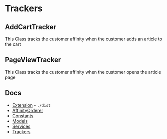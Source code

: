 # Trackers

## AddCartTracker
This Class tracks the customer affinity when the customer adds an article to the cart

## PageViewTracker
This Class tracks the customer affinity when the customer opens the article page

## Docs
* [Extension](https://github.com/rmdias/dy-affinity/tree/master/dist) - `./dist`
* [AffinityOrderer](https://github.com/rmdias/dy-affinity/tree/master/src)
* [Constants](https://github.com/rmdias/dy-affinity/tree/master/src/constants)
* [Models](https://github.com/rmdias/dy-affinity/tree/master/src/models)
* [Services](https://github.com/rmdias/dy-affinity/tree/master/src/services)
* [Trackers](https://github.com/rmdias/dy-affinity/tree/master/src/trackers)